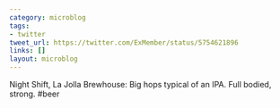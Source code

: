 ```yaml
---
category: microblog
tags:
- twitter
tweet_url: https://twitter.com/ExMember/status/5754621896
links: []
layout: microblog
---
```

Night Shift, La Jolla Brewhouse: Big hops typical of an IPA. Full bodied, strong. #beer
